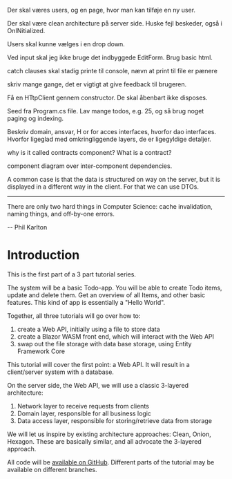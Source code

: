 Der skal væres users, og en page, hvor man kan tilføje en ny user.

Der skal være clean architecture på server side.
Huske fejl beskeder, også i OnINitialized.

Users skal kunne vælges i en drop down.

Ved input skal jeg ikke bruge det indbyggede EditForm. Brug basic html.

catch clauses skal stadig printe til console, nævn at print til file er pænere

skriv mange gange, det er vigtigt at give feedback til brugeren.

Få en HTtpClient gennem constructor. De skal åbenbart ikke disposes.

Seed fra Program.cs file. Lav mange todos, e.g. 25, og så brug noget paging og indexing.



Beskriv domain, ansvar, H or for acces interfaces, hvorfor dao interfaces. Hvorfor ligeglad med omkringliggende layers, de er ligegyldige detaljer. 

why is it called contracts component? What is a contract?

component diagram over inter-component dependencies.

A common case is that the data is structured on way on the server, but it is displayed in a different way in the client. For that we can use DTOs.


----
There are only two hard things in Computer Science: cache invalidation, naming things, and off-by-one errors.

-- Phil Karlton

# Introduction
This is the first part of a 3 part tutorial series. 

The system will be a basic Todo-app. You will be able to create Todo items, update and delete them. Get an overview of all Items, and other basic features.
This kind of app is essentially a "Hello World".

Together, all three tutorials will go over how to:

1) create a Web API, initially using a file to store data
2) create a Blazor WASM front end, which will interact with the Web API
3) swap out the file storage with data base storage, using Entity Framework Core

This tutorial will cover the first point: a Web API.
It will result in a client/server system with a database. 

On the server side, the Web API, we will use a classic 3-layered architecture:

1) Network layer to receive requests from clients
2) Domain layer, responsible for all business logic
3) Data access layer, responsible for storing/retrieve data from storage

We will let us inspire by existing architecture approaches: Clean, Onion, Hexagon. 
These are basically similar, and all advocate the 3-layered approach.

All code will be [available on GitHub](https://github.com/TroelsMortensen/WasmTodo). Different parts of the tutorial may be available on different branches.